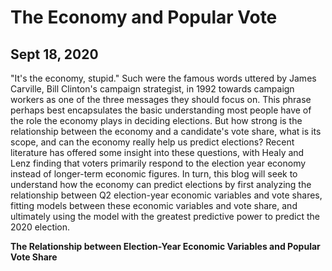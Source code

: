 # The Economy and Popular Vote
## Sept 18, 2020

"It's the economy, stupid." Such were the famous words uttered by James Carville, Bill Clinton's campaign strategist, in 1992 towards campaign workers as one of the three messages they should focus on. This phrase perhaps best encapsulates the basic understanding most people have of the role the economy plays in deciding elections. But how strong is the relationship between the economy and a candidate's vote share, what is its scope, and can the economy really help us predict elections? Recent literature has offered some insight into these questions, with Healy and Lenz finding that voters primarily respond to the election year economy instead of longer-term economic figures. In turn, this blog will seek to understand how the economy can predict elections by first analyzing the relationship between Q2 election-year economic variables and vote shares, fitting models between these economic variables and vote share, and ultimately using the model with the greatest predictive power to predict the 2020 election. 

**The Relationship between Election-Year Economic Variables and Popular Vote Share** 
